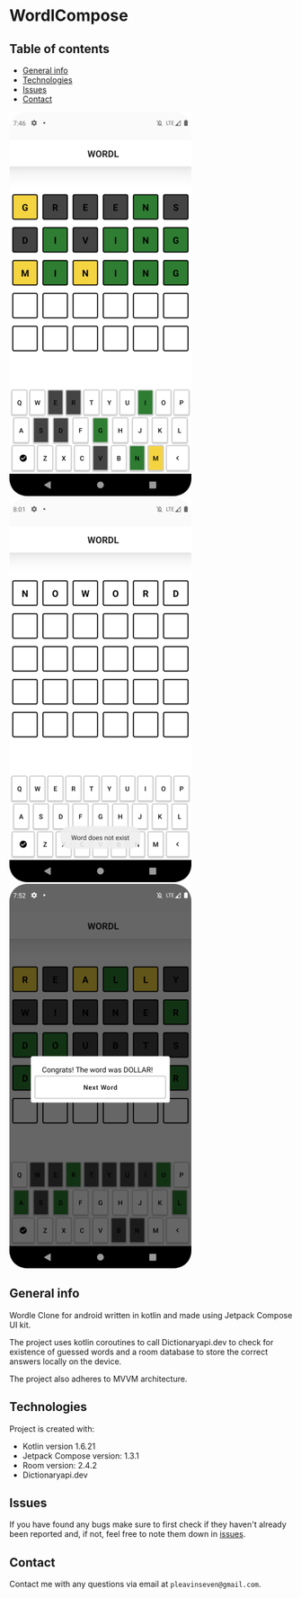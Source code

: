 # WordlCompose


## Table of contents
* [General info](#general-info)
* [Technologies](#technologies)
* [Issues](#issues)
* [Contact](#contact)

![wordl_half_guess](https://github.com/pleavinseven/WordlCompose/blob/master/readmeimages/wordl_half_guess.png?raw=true)
![wordl_no_word_1.png](https://github.com/pleavinseven/WordlCompose/blob/master/readmeimages/wordl_no_word_1.png?raw=true)
![wordl_win_1.png](https://github.com/pleavinseven/WordlCompose/blob/master/readmeimages/wordl_win_1.png?raw=true)

## General info
Wordle Clone for android written in kotlin and made using Jetpack Compose UI kit.

The project uses kotlin coroutines to call Dictionaryapi.dev to check for existence of guessed words and a room database to store the correct answers locally on the device.

The project also adheres to MVVM architecture.
	
## Technologies
Project is created with:
* Kotlin version 1.6.21
* Jetpack Compose version: 1.3.1
* Room version: 2.4.2
* Dictionaryapi.dev

## Issues
If you have found any bugs make sure to first check if they haven't already been reported and, if not, feel free to note them down in [issues](https://github.com/pleavinseven/WWOTD/issues).


## Contact
Contact me with any questions via email at `pleavinseven@gmail.com`.
